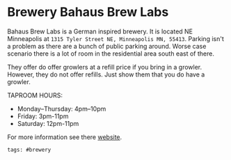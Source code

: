 # Brewery Bahaus Brew Labs



Bahaus Brew Labs is a German inspired brewery. It is located NE Minneapolis at `1315 Tyler Street NE, Minneapolis MN, 55413`. Parking isn't a problem as there are a bunch of public parking around. Worse case scenario there is a lot of room in the residential area south east of there.

They offer do offer growlers at a refill price if you bring in a growler. However, they do not offer refills. Just show them that you do have a growler.

TAPROOM HOURS:

- Monday–Thursday: 4pm–10pm
- Friday: 3pm-11pm
- Saturday: 12pm-11pm

For more information see there [website].

[website]: https://www.bauhausbrewlabs.com/

    tags: #brewery
